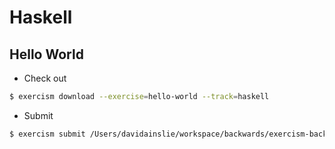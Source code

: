# Haskell

## Hello World

- Check out

```bash
$ exercism download --exercise=hello-world --track=haskell
```

- Submit

```bash
$ exercism submit /Users/davidainslie/workspace/backwards/exercism-backwards/haskell/hello-world/src/HelloWorld.hs /Users/davidainslie/workspace/backwards/exercism-backwards/haskell/hello-world/test/Tests.hs
```